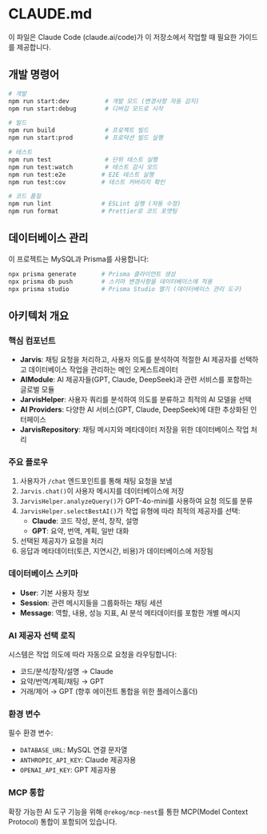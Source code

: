 # CLAUDE.md

이 파일은 Claude Code (claude.ai/code)가 이 저장소에서 작업할 때 필요한 가이드를 제공합니다.

## 개발 명령어

```bash
# 개발
npm run start:dev          # 개발 모드 (변경사항 자동 감지)
npm run start:debug        # 디버깅 모드로 시작

# 빌드
npm run build              # 프로젝트 빌드
npm run start:prod         # 프로덕션 빌드 실행

# 테스트
npm run test               # 단위 테스트 실행
npm run test:watch         # 테스트 감시 모드
npm run test:e2e          # E2E 테스트 실행
npm run test:cov          # 테스트 커버리지 확인

# 코드 품질
npm run lint              # ESLint 실행 (자동 수정)
npm run format            # Prettier로 코드 포맷팅
```

## 데이터베이스 관리

이 프로젝트는 MySQL과 Prisma를 사용합니다:

```bash
npx prisma generate       # Prisma 클라이언트 생성
npx prisma db push        # 스키마 변경사항을 데이터베이스에 적용
npx prisma studio         # Prisma Studio 열기 (데이터베이스 관리 도구)
```

## 아키텍처 개요

### 핵심 컴포넌트

- **Jarvis**: 채팅 요청을 처리하고, 사용자 의도를 분석하여 적절한 AI 제공자를 선택하고 데이터베이스 작업을 관리하는 메인 오케스트레이터
- **AIModule**: AI 제공자들(GPT, Claude, DeepSeek)과 관련 서비스를 포함하는 글로벌 모듈
- **JarvisHelper**: 사용자 쿼리를 분석하여 의도를 분류하고 최적의 AI 모델을 선택
- **AI Providers**: 다양한 AI 서비스(GPT, Claude, DeepSeek)에 대한 추상화된 인터페이스
- **JarvisRepository**: 채팅 메시지와 메타데이터 저장을 위한 데이터베이스 작업 처리

### 주요 플로우

1. 사용자가 `/chat` 엔드포인트를 통해 채팅 요청을 보냄
2. `Jarvis.chat()`이 사용자 메시지를 데이터베이스에 저장
3. `JarvisHelper.analyzeQuery()`가 GPT-4o-mini를 사용하여 요청 의도를 분류
4. `JarvisHelper.selectBestAI()`가 작업 유형에 따라 최적의 제공자를 선택:
   - **Claude**: 코드 작성, 분석, 창작, 설명
   - **GPT**: 요약, 번역, 계획, 일반 대화
5. 선택된 제공자가 요청을 처리
6. 응답과 메타데이터(토큰, 지연시간, 비용)가 데이터베이스에 저장됨

### 데이터베이스 스키마

- **User**: 기본 사용자 정보
- **Session**: 관련 메시지들을 그룹화하는 채팅 세션
- **Message**: 역할, 내용, 성능 지표, AI 분석 메타데이터를 포함한 개별 메시지

### AI 제공자 선택 로직

시스템은 작업 의도에 따라 자동으로 요청을 라우팅합니다:

- 코드/분석/창작/설명 → Claude
- 요약/번역/계획/채팅 → GPT
- 거래/제어 → GPT (향후 에이전트 통합을 위한 플레이스홀더)

### 환경 변수

필수 환경 변수:

- `DATABASE_URL`: MySQL 연결 문자열
- `ANTHROPIC_API_KEY`: Claude 제공자용
- `OPENAI_API_KEY`: GPT 제공자용

### MCP 통합

확장 가능한 AI 도구 기능을 위해 `@rekog/mcp-nest`를 통한 MCP(Model Context Protocol) 통합이 포함되어 있습니다.
